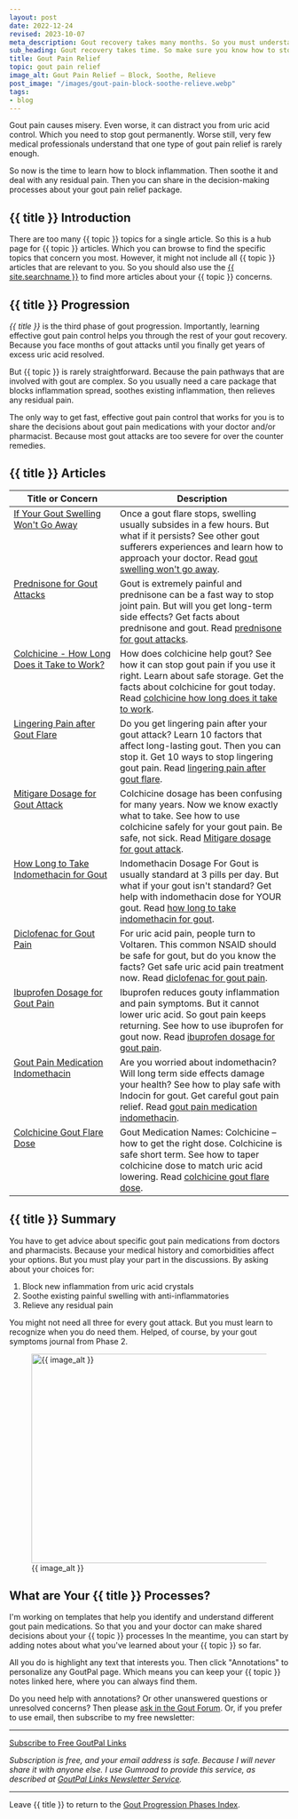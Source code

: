 ```yaml
---
layout: post
date: 2022-12-24
revised: 2023-10-07
meta_description: Gout recovery takes many months. So you must understand how to stop the agony. Learn about gout pain relief first.
sub_heading: Gout recovery takes time. So make sure you know how to stop the pain.
title: Gout Pain Relief
topic: gout pain relief
image_alt: Gout Pain Relief – Block, Soothe, Relieve
post_image: "/images/gout-pain-block-soothe-relieve.webp"
tags:
- blog
---
```

<p>Gout pain causes misery. Even worse, it can distract you from uric acid control. Which you need to stop gout permanently. Worse still, very few medical professionals understand that one type of gout pain relief is rarely enough.</p>
<p>So now is the time to learn how to block inflammation. Then soothe it and deal with any residual pain. Then you can share in the decision-making processes about your gout pain relief package.</p>
<h2 id="intro">{{ title }} Introduction</h2>
<p>There are too many {{ topic }} topics for a single article. So this is a hub page for {{ topic }} articles. Which you can browse to find the specific topics that concern you most. However, it might not include all {{ topic }} articles that are relevant to you. So you should also use the <a href="{{ site.searchurl }}">{{ site.searchname }}</a> to find more articles about your {{ topic }} concerns</a>.</p>
<h2 id="progress">{{ title }} Progression</h2>
<p><em>{{ title }}</em> is the third phase of gout progression. Importantly, learning effective gout pain control helps you through the rest of your gout recovery. Because you face months of gout attacks until you finally get years of excess uric acid resolved.</p>
<p>But {{ topic }} is rarely straightforward. Because the pain pathways that are involved with gout are complex. So you usually need a care package that blocks inflammation spread, soothes existing inflammation, then relieves any residual pain.</p>
<p>The only way to get fast, effective gout pain control that works for you is to share the decisions about gout pain medications with your doctor and/or pharmacist. Because most gout attacks are too severe for over the counter remedies.</p>
<h2 id="facts">{{ title }} Articles</h2>
<table style="width: 100%;" id="article-list">
    <thead>
        <tr>
            <th style="width: 38%;">Title or Concern</th>
            <th style="width: 62%;">Description</th>
        </tr>
    </thead>
    <tbody style="vertical-align:top;">
        <tr id="swelling">
            <td><a href="/forums/topic/gout-gone-swelling-persists/">If Your Gout Swelling Won't Go Away</a></td>
            <td>Once a gout flare stops, swelling usually subsides in a few hours. But what if it persists? See other gout sufferers experiences and learn how to approach your doctor. Read <a href="/forums/topic/gout-gone-swelling-persists/">gout swelling won't go away</a>.</td>
        </tr>
        <tr id="prednisone">
            <td><a href="/gout-resources/patient/55-pharma/prednisone-and-gout/">Prednisone for Gout Attacks</a></td>
            <td>Gout is extremely painful and prednisone can be a fast way to stop joint pain. But will you get long-term side effects? Get facts about prednisone and gout. Read <a href="/gout-resources/patient/55-pharma/prednisone-and-gout/">prednisone for gout attacks</a>.</td>
        </tr>
        <tr id="colch-long">
            <td><a href="/gout-treatment/gout-cure/colchicine/colchicine-for-gout/">Colchicine - How Long Does it Take to Work?</a></td>
            <td>How does colchicine help gout? See how it can stop gout pain if you use it right. Learn about safe storage. Get the facts about colchicine for gout today. Read <a href="/gout-treatment/gout-cure/colchicine/colchicine-for-gout/">colchicine how long does it take to work</a>.</td>
        </tr>
        <tr id="linger">
            <td><a href="/11479/lingering-pain-after-gout/">Lingering Pain after Gout Flare</a></td>
            <td>Do you get lingering pain after your gout attack? Learn 10 factors that affect long-lasting gout. Then you can stop it. Get 10 ways to stop lingering gout pain. Read <a href="/11479/lingering-pain-after-gout/">lingering pain after gout flare</a>.</td>
        </tr>
        <tr id="mitigare">
            <td><a href="/gout-treatment/gout-cure/colchicine/colchicine-dosage/">Mitigare Dosage for Gout Attack</a></td>
            <td>Colchicine dosage has been confusing for many years. Now we know exactly what to take. See how to use colchicine safely for your gout pain. Be safe, not sick. Read <a href="/gout-treatment/gout-cure/colchicine/colchicine-dosage/">Mitigare dosage for gout attack</a>.</td>
        </tr>
        <tr id="indo">
            <td><a href="/gout-treatment/gout-cure/indomethacin/indomethacin-dosage-for-gout/">How Long to Take Indomethacin for Gout</a></td>
            <td>Indomethacin Dosage For Gout is usually standard at 3 pills per day. But what if your gout isn't standard? Get help with indomethacin dose for YOUR gout. Read <a href="/gout-treatment/gout-cure/indomethacin/indomethacin-dosage-for-gout/">how long to take indomethacin for gout</a>.</td>
        </tr>
        <tr id="diclo">
            <td><a href="/258/uric-acid-pain/">Diclofenac for Gout Pain</a></td>
            <td>For uric acid pain, people turn to Voltaren. This common NSAID should be safe for gout, but do you know the facts? Get safe uric acid pain treatment now. Read <a href="/258/uric-acid-pain/">diclofenac for gout pain</a>.</td>
        </tr>
        <tr id="ibuprofen">
            <td><a href="/1546/ibuprofen-side-effects/">Ibuprofen Dosage for Gout Pain</a></td>
            <td>Ibuprofen reduces gouty inflammation and pain symptoms. But it cannot lower uric acid. So gout pain keeps returning. See how to use ibuprofen for gout now. Read <a href="/1546/ibuprofen-side-effects/">ibuprofen dosage for gout pain</a>.</td>
        </tr>
        <tr id="med">
            <td><a href="/991/indomethacin-and-gout-pain-relief/">Gout Pain Medication Indomethacin</a></td>
            <td>Are you worried about indomethacin? Will long term side effects damage your health? See how to play safe with Indocin for gout. Get careful gout pain relief. Read <a href="/991/indomethacin-and-gout-pain-relief/">gout pain medication indomethacin</a>.</td>
        </tr>
        <tr id="dose">
            <td><a href="/8959/gout-medication-names-colchicine/">Colchicine Gout Flare Dose</a></td>
            <td>Gout Medication Names: Colchicine – how to get the right dose. Colchicine is safe short term. See how to taper colchicine dose to match uric acid lowering. Read <a href="/8959/gout-medication-names-colchicine/">colchicine gout flare dose</a>.</td>
        </tr>
    </tbody>
</table>
<h2 id="summary">{{ title }} Summary</h2>
<p>You have to get advice about specific gout pain medications from doctors and pharmacists. Because your medical history and comorbidities affect your options. But you must play your part in the discussions. By asking about your choices for:</p>
<ol>
<li>Block new inflammation from uric acid crystals</li>
<li>Soothe existing painful swelling with anti-inflammatories</li>
<li>Relieve any residual pain</li>
</ol>
<p>You might not need all three for every gout attack. But you must learn to recognize when you do need them. Helped, of course, by your gout symptoms journal from Phase 2.</p>
<figure id="image" class="inner">
<img src="{{ post_image }}" alt="{{ image_alt }}"  width="610" height="377">
  <figcaption>{{ image_alt }}</figcaption>
</figure>
<h2 id="next">What are Your {{ title }} Processes?</h2>
I'm working on templates that help you identify and understand different gout pain medications. So that you and your doctor can make shared decisions about your {{ topic }} processes In the meantime, you can start by adding notes about what you've learned about your {{ topic }} so far.

All you do is highlight any text that interests you. Then click "Annotations" to personalize any GoutPal page. Which means you can keep your {{ topic }} notes linked here, where you can always find them.

Do you need help with annotations? Or other unanswered questions or unresolved concerns? Then please <a href="https://links.goutpal.com/p/goutpal-links-gout-discussions?a=888958067">ask in the Gout Forum</a>. Or, if you prefer to use email, then subscribe to my free newsletter:
<hr><a class="gumroad-button" href="https://links.goutpal.com/l/wqmwjs?a=888958067&wanted=true&price=0" data-gumroad-single-product="true" target="_blank">Subscribe to Free GoutPal Links <span class="gumroad-button-logo"></span></a>
<p><i>Subscription is free, and your email address is safe. Because I will never share it with anyone else. I use Gumroad to provide this service, as described at <a href="https://goutpal.com/blog/goutpal-notifications/">GoutPal Links Newsletter Service</a>.</i></p><hr>
Leave {{ title }} to return to the <a href="/blog/gout-progression/">Gout Progression Phases Index</a>.
